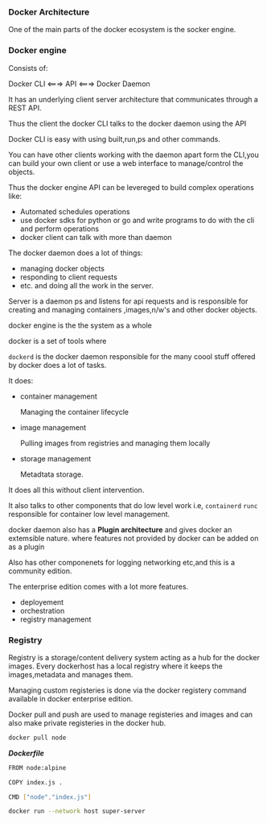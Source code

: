 ### Docker Architecture

One of the main parts of the docker ecosystem is the socker engine.

### Docker engine 

Consists of:

Docker CLI <===> API <===> Docker Daemon


It has an underlying client server architecture that communicates through a REST API.

Thus the client the docker CLI talks to the docker daemon using the API

Docker CLI is easy with using built,run,ps and other commands.


You can have other clients working with the daemon apart form the CLI,you can build your own client or use  a web interface to manage/control the objects.

Thus the docker engine API can be levereged to build complex operations like:
- Automated schedules operations
- use docker sdks for python or go and write programs to do with the cli and perform operations
- docker client can talk with more than daemon

The docker daemon does a lot of things:
- managing docker objects
- responding to client requests
- etc. and doing all the work in the server.

Server is a daemon ps and listens for api requests and is responsible for creating and managing containers
,images,n/w's and other docker objects.


docker engine is the the system as a whole

docker is a set of tools where

`dockerd` is the docker daemon responsible for the many coool stuff offered by docker does a lot of tasks.


It does:
- container management

    Managing the container lifecycle
- image management

    Pulling images from registries and managing them locally
- storage management

    Metadtata storage.


It does all this without client intervention.

It also talks to other components that do low level work i.e,
`containerd`
`runc` responsible for container low level management.

docker daemon also has a **Plugin architecture** and gives docker an extemsible nature.
where features not provided by docker can be added on as a plugin

Also has other componenets for logging networking etc,and this is a community edition.

The enterprise edition comes with a lot more features. 
- deployement 
- orchestration
- registry management

### Registry

Registry is a storage/content delivery system acting as a hub for the docker images.
Every dockerhost has a local registry where it keeps the images,metadata and manages them.

Managing custom registeries is done via the docker registery command available in docker enterprise edition.

Docker pull and push are used to manage registeries and images and can also make private registeries in the 
docker hub.


```bash 
docker pull node
```


***Dockerfile***
```bash
FROM node:alpine

COPY index.js .

CMD ["node","index.js"]
```

```bash
docker run --network host super-server
```

